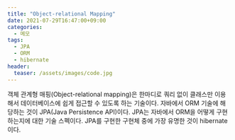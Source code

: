 ```yaml
---
title: "Object-relational Mapping"
date: 2021-07-29T16:47:00+09:00
categories:
  - 메모
tags:
  - JPA
  - ORM
  - hibernate
header:
  teaser: /assets/images/code.jpg
---
```


객체 관계형 매핑(Object-relational mapping)은 한마디로 쿼리 없이 클래스만 이용해서 데이터베이스에 쉽게 접근할 수 있도록 하는 기술이다. 자바에서 ORM 기술에 해당하는 것이 JPA(Java Persistence API)이다. JPA는 자바에서 ORM을 어떻게 구현하는지에 대한 기술 스펙이다. JPA를 구현한 구현체 중에 가장 유명한 것이 hibernate이다. 